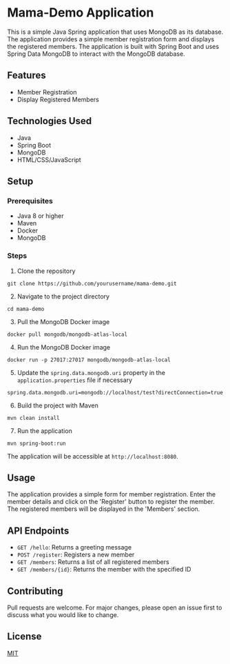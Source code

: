 # Mama-Demo Application

This is a simple Java Spring application that uses MongoDB as its database. The application provides a simple member registration form and displays the registered members. The application is built with Spring Boot and uses Spring Data MongoDB to interact with the MongoDB database.

## Features

- Member Registration
- Display Registered Members

## Technologies Used

- Java
- Spring Boot
- MongoDB
- HTML/CSS/JavaScript

## Setup

### Prerequisites

- Java 8 or higher
- Maven
- Docker
- MongoDB

### Steps

1. Clone the repository
```
git clone https://github.com/yourusername/mama-demo.git
```
2. Navigate to the project directory
```
cd mama-demo
```
3. Pull the MongoDB Docker image
```
docker pull mongodb/mongodb-atlas-local
```
4. Run the MongoDB Docker image
```
docker run -p 27017:27017 mongodb/mongodb-atlas-local
```
5. Update the `spring.data.mongodb.uri` property in the `application.properties` file if necessary
```
spring.data.mongodb.uri=mongodb://localhost/test?directConnection=true
```
6. Build the project with Maven
```
mvn clean install
```
7. Run the application
```
mvn spring-boot:run
```
The application will be accessible at `http://localhost:8080`.

## Usage

The application provides a simple form for member registration. Enter the member details and click on the 'Register' button to register the member. The registered members will be displayed in the 'Members' section.

## API Endpoints

- `GET /hello`: Returns a greeting message
- `POST /register`: Registers a new member
- `GET /members`: Returns a list of all registered members
- `GET /members/{id}`: Returns the member with the specified ID

## Contributing

Pull requests are welcome. For major changes, please open an issue first to discuss what you would like to change.

## License

[MIT](https://choosealicense.com/licenses/mit/)
